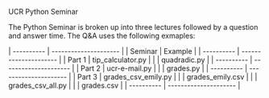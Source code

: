 <!---
#
# Copyright 2009-2013 by The Regents of the University of California
# Licensed under the Apache License, Version 2.0 (the "License");
# you may not use this file except in compliance with the License.
# you may obtain a copy of the License from
# 
#     http://www.apache.org/licenses/LICENSE-2.0
# 
# Unless required by applicable law or agreed to in writing, software
# distributed under the License is distributed on an "AS IS" BASIS,
# WITHOUT WARRANTIES OR CONDITIONS OF ANY KIND, either express or implied.
# See the License for the specific language governing permissions and
# limitations under the License.
#
-->
UCR Python Seminar

  The Python Seminar is broken up into three lectures followed by a question and 
  answer time. The Q&A uses the following exmaples:

| ---------- | --------------------- |
| Seminar    | Example               |
| ---------- | --------------------- |
| Part 1     | tip_calculator.py     |
|            | quadradic.py          |
| ---------- | --------------------- |
| Part 2     | ucr-e-mail.py         |
|            | grades.py             |
| ---------- | --------------------- |
| Part 3     | grades_csv_emily.py   |
|            | grades_emily.csv      |
|            | grades_csv_all.py     |
|            | grades.csv            |
| ---------- | --------------------- |
